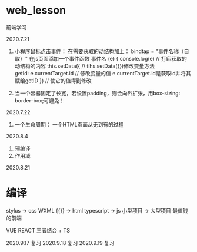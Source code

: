# web_lesson
前端学习

2020.7.21
1. 小程序鼠标点击事件：
     在需要获取的动结构加上： bindtap = "事件名称（自取）"
     在js页面添加一个事件函数
            事件名 (e) {
            console.log(e)                          // 打印获取的动结构的内容
            this.setData({                          // tihs.setData({})修改变量方法           
            getId: e.currentTarget.id               // 修改变量的值 e.currentTarget.id是获取id并将其赋给getID
            })                                      // 使它的值得到修改

2. 当一个容器固定了长宽，若设置padding，则会向外扩张，用box-sizing: border-box;可避免！

2020.7.22
1. 一个生命周期： 一个HTML页面从无到有的过程

2020.8.4
1. 预编译
2. 作用域

2020.8.21
# 编译
stylus -> css
WXML {{}} -> html
typescript -> js  小型项目 -> 大型项目  最值钱的前端

VUE  REACT  三者结合  + TS

2020.9.17
复习
2020.9.18
复习
2020.9.19
复习